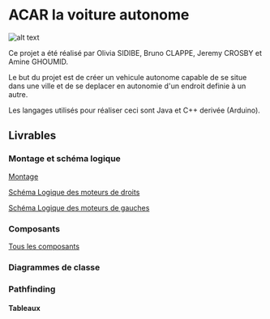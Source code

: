 # ACAR la voiture autonome

![alt text](https://cdn.discordapp.com/attachments/589812372240203777/589897131091951656/unknown.png)

Ce projet a été réalisé par Olivia SIDIBE, Bruno CLAPPE, Jeremy CROSBY et Amine GHOUMID.

Le but du projet est de créer un vehicule autonome capable de se situe dans une ville et de se deplacer en autonomie d'un endroit definie à un autre.
 
Les langages utilisés pour réaliser ceci sont Java et C++ derivée (Arduino).

## Livrables
### Montage et schéma logique

[Montage]()

[Schéma Logique des moteurs de droits](https://cdn.discordapp.com/attachments/589898423646420994/589914812503294131/Moteurs_droits.circ)

[Schéma Logique des moteurs de gauches](https://cdn.discordapp.com/attachments/589898423646420994/589914884792385546/Moteurs_gauches.circ)
### Composants
[Tous les composants]()
### Diagrammes de classe
### Pathfinding
#### Tableaux
